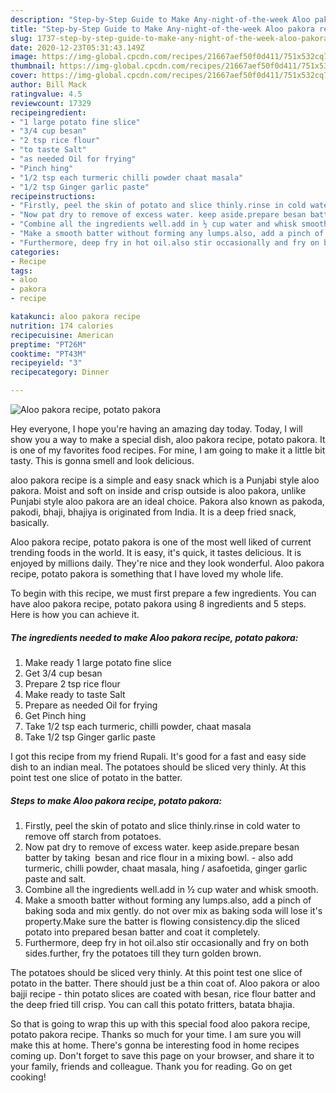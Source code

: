 ```yaml
---
description: "Step-by-Step Guide to Make Any-night-of-the-week Aloo pakora recipe, potato pakora"
title: "Step-by-Step Guide to Make Any-night-of-the-week Aloo pakora recipe, potato pakora"
slug: 1737-step-by-step-guide-to-make-any-night-of-the-week-aloo-pakora-recipe-potato-pakora
date: 2020-12-23T05:31:43.149Z
image: https://img-global.cpcdn.com/recipes/21667aef50f0d411/751x532cq70/aloo-pakora-recipe-potato-pakora-recipe-main-photo.jpg
thumbnail: https://img-global.cpcdn.com/recipes/21667aef50f0d411/751x532cq70/aloo-pakora-recipe-potato-pakora-recipe-main-photo.jpg
cover: https://img-global.cpcdn.com/recipes/21667aef50f0d411/751x532cq70/aloo-pakora-recipe-potato-pakora-recipe-main-photo.jpg
author: Bill Mack
ratingvalue: 4.5
reviewcount: 17329
recipeingredient:
- "1 large potato fine slice"
- "3/4 cup besan"
- "2 tsp rice flour"
- "to taste Salt"
- "as needed Oil for frying"
- "Pinch hing"
- "1/2 tsp each turmeric chilli powder chaat masala"
- "1/2 tsp Ginger garlic paste"
recipeinstructions:
- "Firstly, peel the skin of potato and slice thinly.rinse in cold water to remove off starch from potatoes."
- "Now pat dry to remove of excess water. keep aside.prepare besan batter by taking  besan and rice flour in a mixing bowl. also add  turmeric, chilli powder, chaat masala, hing / asafoetida, ginger garlic paste and salt."
- "Combine all the ingredients well.add in ½ cup water and whisk smooth."
- "Make a smooth batter without forming any lumps.also, add a pinch of baking soda and mix gently. do not over mix as baking soda will lose it&#39;s property.Make sure the batter is flowing consistency.dip the sliced potato into prepared besan batter and coat it completely."
- "Furthermore, deep fry in hot oil.also stir occasionally and fry on both sides.further, fry the potatoes till they turn golden brown."
categories:
- Recipe
tags:
- aloo
- pakora
- recipe

katakunci: aloo pakora recipe 
nutrition: 174 calories
recipecuisine: American
preptime: "PT26M"
cooktime: "PT43M"
recipeyield: "3"
recipecategory: Dinner

---
```



![Aloo pakora recipe, potato pakora](https://img-global.cpcdn.com/recipes/21667aef50f0d411/751x532cq70/aloo-pakora-recipe-potato-pakora-recipe-main-photo.jpg)

Hey everyone, I hope you're having an amazing day today. Today, I will show you a way to make a special dish, aloo pakora recipe, potato pakora. It is one of my favorites food recipes. For mine, I am going to make it a little bit tasty. This is gonna smell and look delicious.

aloo pakora recipe is a simple and easy snack which is a Punjabi style aloo pakora. Moist and soft on inside and crisp outside is aloo pakora, unlike Punjabi style aloo pakora are an ideal choice. Pakora also known as pakoda, pakodi, bhaji, bhajiya is originated from India. It is a deep fried snack, basically.

Aloo pakora recipe, potato pakora is one of the most well liked of current trending foods in the world. It is easy, it's quick, it tastes delicious. It is enjoyed by millions daily. They're nice and they look wonderful. Aloo pakora recipe, potato pakora is something that I have loved my whole life.


To begin with this recipe, we must first prepare a few ingredients. You can have aloo pakora recipe, potato pakora using 8 ingredients and 5 steps. Here is how you can achieve it.

<!--inarticleads1-->

##### The ingredients needed to make Aloo pakora recipe, potato pakora:

1. Make ready 1 large potato fine slice
1. Get 3/4 cup besan
1. Prepare 2 tsp rice flour
1. Make ready to taste Salt
1. Prepare as needed Oil for frying
1. Get Pinch hing
1. Take 1/2 tsp each turmeric, chilli powder, chaat masala
1. Take 1/2 tsp Ginger garlic paste


I got this recipe from my friend Rupali. It&#39;s good for a fast and easy side dish to an indian meal. The potatoes should be sliced very thinly. At this point test one slice of potato in the batter. 

<!--inarticleads2-->

##### Steps to make Aloo pakora recipe, potato pakora:

1. Firstly, peel the skin of potato and slice thinly.rinse in cold water to remove off starch from potatoes.
1. Now pat dry to remove of excess water. keep aside.prepare besan batter by taking  besan and rice flour in a mixing bowl. - also add  turmeric, chilli powder, chaat masala, hing / asafoetida, ginger garlic paste and salt.
1. Combine all the ingredients well.add in ½ cup water and whisk smooth.
1. Make a smooth batter without forming any lumps.also, add a pinch of baking soda and mix gently. do not over mix as baking soda will lose it&#39;s property.Make sure the batter is flowing consistency.dip the sliced potato into prepared besan batter and coat it completely.
1. Furthermore, deep fry in hot oil.also stir occasionally and fry on both sides.further, fry the potatoes till they turn golden brown.


The potatoes should be sliced very thinly. At this point test one slice of potato in the batter. There should just be a thin coat of. Aloo pakora or aloo bajji recipe - thin potato slices are coated with besan, rice flour batter and the deep fried till crisp. You can call this potato fritters, batata bhajia. 

So that is going to wrap this up with this special food aloo pakora recipe, potato pakora recipe. Thanks so much for your time. I am sure you will make this at home. There's gonna be interesting food in home recipes coming up. Don't forget to save this page on your browser, and share it to your family, friends and colleague. Thank you for reading. Go on get cooking!
